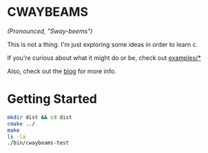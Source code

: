 # CWAYBEAMS
_(Pronounced, "Sway-beems")_

This is not a thing. I'm just exploring some ideas in order to learn c.

If you're curious about what it might do or be, check out [examples/*](examples)

Also, check out the [blog](blog) for more info.

# Getting Started

```bash
mkdir dist && cd dist
cmake ../
make
ls -la
./bin/cwaybeams-test
```
